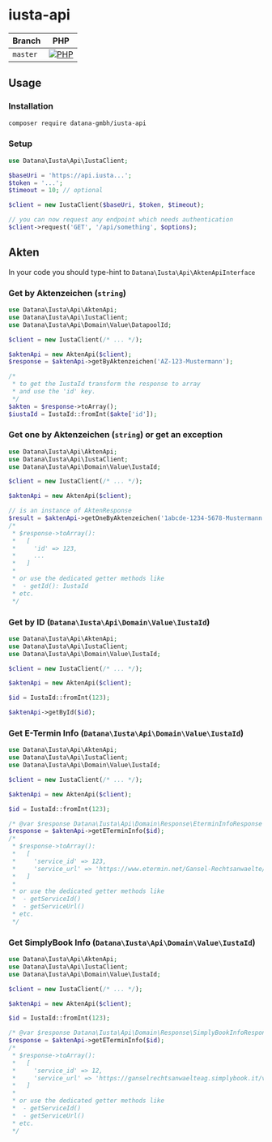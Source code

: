 # iusta-api

| Branch    | PHP                                         |
|-----------|---------------------------------------------|
| `master`  | [![PHP][build-status-master-php]][actions]  |

## Usage

### Installation

```bash
composer require datana-gmbh/iusta-api
```

### Setup

```php
use Datana\Iusta\Api\IustaClient;

$baseUri = 'https://api.iusta...';
$token = '...';
$timeout = 10; // optional

$client = new IustaClient($baseUri, $token, $timeout);

// you can now request any endpoint which needs authentication
$client->request('GET', '/api/something', $options);
```

## Akten

In your code you should type-hint to `Datana\Iusta\Api\AktenApiInterface`

### Get by Aktenzeichen (`string`)

```php
use Datana\Iusta\Api\AktenApi;
use Datana\Iusta\Api\IustaClient;
use Datana\Iusta\Api\Domain\Value\DatapoolId;

$client = new IustaClient(/* ... */);

$aktenApi = new AktenApi($client);
$response = $aktenApi->getByAktenzeichen('AZ-123-Mustermann');

/*
 * to get the IustaId transform the response to array
 * and use the 'id' key.
 */
$akten = $response->toArray();
$iustaId = IustaId::fromInt($akte['id']);
```

### Get one by Aktenzeichen (`string`) or get an exception

```php
use Datana\Iusta\Api\AktenApi;
use Datana\Iusta\Api\IustaClient;
use Datana\Iusta\Api\Domain\Value\IustaId;

$client = new IustaClient(/* ... */);

$aktenApi = new AktenApi($client);

// is an instance of AktenResponse
$result = $aktenApi->getOneByAktenzeichen('1abcde-1234-5678-Mustermann');
/*
 * $response->toArray():
 *   [
 *     'id' => 123,
 *     ...
 *   ]
 *
 * or use the dedicated getter methods like
 *  - getId(): IustaId
 * etc.
 */
```

### Get by ID (`Datana\Iusta\Api\Domain\Value\IustaId`)

```php
use Datana\Iusta\Api\AktenApi;
use Datana\Iusta\Api\IustaClient;
use Datana\Iusta\Api\Domain\Value\IustaId;

$client = new IustaClient(/* ... */);

$aktenApi = new AktenApi($client);

$id = IustaId::fromInt(123);

$aktenApi->getById($id);
```

### Get E-Termin Info (`Datana\Iusta\Api\Domain\Value\IustaId`)

```php
use Datana\Iusta\Api\AktenApi;
use Datana\Iusta\Api\IustaClient;
use Datana\Iusta\Api\Domain\Value\IustaId;

$client = new IustaClient(/* ... */);

$aktenApi = new AktenApi($client);

$id = IustaId::fromInt(123);

/* @var $response Datana\Iusta\Api\Domain\Response\EterminInfoResponse */
$response = $aktenApi->getETerminInfo($id);
/*
 * $response->toArray():
 *   [
 *     'service_id' => 123,
 *     'service_url' => 'https://www.etermin.net/Gansel-Rechtsanwaelte/serviceid/123',
 *   ]
 *
 * or use the dedicated getter methods like
 *  - getServiceId()
 *  - getServiceUrl()
 * etc.
 */
```

### Get SimplyBook Info (`Datana\Iusta\Api\Domain\Value\IustaId`)

```php
use Datana\Iusta\Api\AktenApi;
use Datana\Iusta\Api\IustaClient;
use Datana\Iusta\Api\Domain\Value\IustaId;

$client = new IustaClient(/* ... */);

$aktenApi = new AktenApi($client);

$id = IustaId::fromInt(123);

/* @var $response Datana\Iusta\Api\Domain\Response\SimplyBookInfoResponse */
$response = $aktenApi->getETerminInfo($id);
/*
 * $response->toArray():
 *   [
 *     'service_id' => 12,
 *     'service_url' => 'https://ganselrechtsanwaelteag.simplybook.it/v2/#book/service/12/count/1/provider/any/',
 *   ]
 *
 * or use the dedicated getter methods like
 *  - getServiceId()
 *  - getServiceUrl()
 * etc.
 */
```

[build-status-master-php]: https://github.com/datana-gmbh/iusta-api/workflows/PHP/badge.svg?branch=master

[actions]: https://github.com/datana-gmbh/iusta-api/actions
